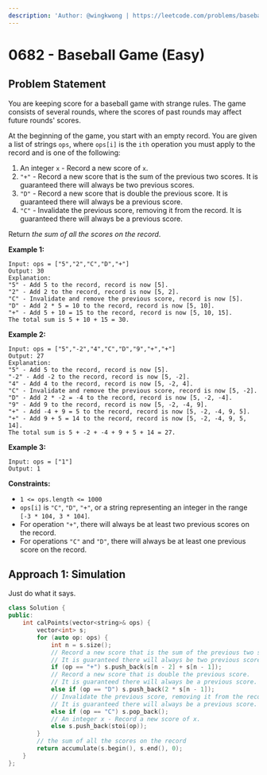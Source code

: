 ```yaml
---
description: 'Author: @wingkwong | https://leetcode.com/problems/baseball-game/'
---
```


# 0682 - Baseball Game (Easy)

## Problem Statement

You are keeping score for a baseball game with strange rules. The game consists of several rounds, where the scores of past rounds may affect future rounds' scores.

At the beginning of the game, you start with an empty record. You are given a list of strings `ops`, where `ops[i]` is the `ith` operation you must apply to the record and is one of the following:

1. An integer `x` - Record a new score of `x`.
2. `"+"` - Record a new score that is the sum of the previous two scores. It is guaranteed there will always be two previous scores.
3. `"D"` - Record a new score that is double the previous score. It is guaranteed there will always be a previous score.
4. `"C"` - Invalidate the previous score, removing it from the record. It is guaranteed there will always be a previous score.

Return _the sum of all the scores on the record_.

&#x20;

**Example 1:**

```
Input: ops = ["5","2","C","D","+"]
Output: 30
Explanation:
"5" - Add 5 to the record, record is now [5].
"2" - Add 2 to the record, record is now [5, 2].
"C" - Invalidate and remove the previous score, record is now [5].
"D" - Add 2 * 5 = 10 to the record, record is now [5, 10].
"+" - Add 5 + 10 = 15 to the record, record is now [5, 10, 15].
The total sum is 5 + 10 + 15 = 30.
```

**Example 2:**

```
Input: ops = ["5","-2","4","C","D","9","+","+"]
Output: 27
Explanation:
"5" - Add 5 to the record, record is now [5].
"-2" - Add -2 to the record, record is now [5, -2].
"4" - Add 4 to the record, record is now [5, -2, 4].
"C" - Invalidate and remove the previous score, record is now [5, -2].
"D" - Add 2 * -2 = -4 to the record, record is now [5, -2, -4].
"9" - Add 9 to the record, record is now [5, -2, -4, 9].
"+" - Add -4 + 9 = 5 to the record, record is now [5, -2, -4, 9, 5].
"+" - Add 9 + 5 = 14 to the record, record is now [5, -2, -4, 9, 5, 14].
The total sum is 5 + -2 + -4 + 9 + 5 + 14 = 27.
```

**Example 3:**

```
Input: ops = ["1"]
Output: 1 
```

**Constraints:**

* `1 <= ops.length <= 1000`
* `ops[i]` is `"C"`, `"D"`, `"+"`, or a string representing an integer in the range `[-3 * 104, 3 * 104]`.
* For operation `"+"`, there will always be at least two previous scores on the record.
* For operations `"C"` and `"D"`, there will always be at least one previous score on the record.

## Approach 1: Simulation

Just do what it says.

```cpp
class Solution {
public:
    int calPoints(vector<string>& ops) {
        vector<int> s;
        for (auto op: ops) {
            int n = s.size();
            // Record a new score that is the sum of the previous two scores. 
            // It is guaranteed there will always be two previous scores.
            if (op == "+") s.push_back(s[n - 2] + s[n - 1]);
            // Record a new score that is double the previous score. 
            // It is guaranteed there will always be a previous score.
            else if (op == "D") s.push_back(2 * s[n - 1]);
            // Invalidate the previous score, removing it from the record. 
            // It is guaranteed there will always be a previous score.
            else if (op == "C") s.pop_back();
            // An integer x - Record a new score of x.
            else s.push_back(stoi(op));
        }
        // the sum of all the scores on the record
        return accumulate(s.begin(), s.end(), 0);
    }
};
```
